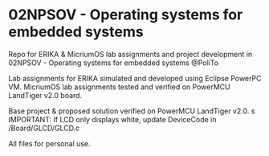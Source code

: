 # 02NPSOV - Operating systems for embedded systems

Repo for ERIKA & MicriumOS lab assignments and project development in 02NPSOV - Operating systems for embedded systems @PoliTo

Lab assignments for ERIKA simulated and developed using Eclipse PowerPC VM.
MicriumOS lab assignments tested and verified on PowerMCU LandTiger v2.0 board.


Base project & proposed solution verified on PowerMCU LandTiger v2.0. 
s
IMPORTANT: If LCD only displays white, update DeviceCode in /Board/GLCD/GLCD.c

All files for personal use.
